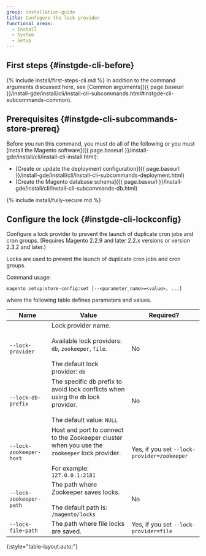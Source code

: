 ```yaml
---
group: installation-guide
title: Configure the lock provider
functional_areas:
  - Install
  - System
  - Setup
---
```


## First steps {#instgde-cli-before}
{% include install/first-steps-cli.md %}
In addition to the command arguments discussed here, see [Common arguments]({{ page.baseurl }}/install-gde/install/cli/install-cli-subcommands.html#instgde-cli-subcommands-common).

## Prerequisites {#instgde-cli-subcommands-store-prereq}

Before you run this command, you must do all of the following *or* you must [install the Magento software]({{ page.baseurl }}/install-gde/install/cli/install-cli-install.html):

*	[Create or update the deployment configuration]({{ page.baseurl }}/install-gde/install/cli/install-cli-subcommands-deployment.html)
*	[Create the Magento database schema]({{ page.baseurl }}/install-gde/install/cli/install-cli-subcommands-db.html)

{% include install/fully-secure.md %}

## Configure the lock {#instgde-cli-lockconfig}

Configure a lock provider to prevent the launch of duplicate cron jobs and cron groups. (Requires Magento 2.2.9 and later 2.2.x versions or version 2.3.2 and later.)

Locks are used to prevent the launch of duplicate cron jobs and cron groups.

Command usage:

	magento setup:store-config:set [--<parameter_name>=<value>, ...]

where the following table defines parameters and values.

|Name|Value|Required?|
|--- |--- |--- |
|`--lock-provider`|Lock provider name.<br><br>Available lock providers: `db`, `zookeeper`, `file`.<br><br>The default lock provider: `db`|No|
|`--lock-db-prefix`|The specific db prefix to avoid lock conflicts when using the `db` lock provider.<br><br>The default value: `NULL`|No|
|`--lock-zookeeper-host`|Host and port to connect to the Zookeeper cluster when you use the `zookeeper` lock provider.<br><br>For example: `127.0.0.1:2181`|Yes, if you set `--lock-provider=zookeeper`|
|`--lock-zookeeper-path`|The path where Zookeeper saves locks.<br><br>The default path is: `/magento/locks`|No|
|`--lock-file-path`|The path where file locks are saved.|Yes, if you set `--lock-provider=file`|
{:style="table-layout:auto;"}
